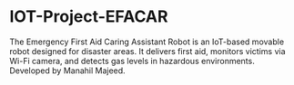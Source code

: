 # IOT-Project-EFACAR
The Emergency First Aid Caring Assistant Robot is an IoT-based movable robot designed for disaster areas. It delivers first aid, monitors victims via Wi-Fi camera, and detects gas levels in hazardous environments. Developed by Manahil Majeed.
